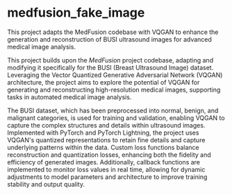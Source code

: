 # medfusion_fake_image
This project adapts the MedFusion codebase with VQGAN to enhance the generation and reconstruction of BUSI ultrasound images for advanced medical image analysis.

This project builds upon the *MedFusion* project codebase, adapting and modifying it specifically for the BUSI (Breast Ultrasound Image) dataset. Leveraging the Vector Quantized Generative Adversarial Network (VQGAN) architecture, the project aims to explore the potential of VQGAN for generating and reconstructing high-resolution medical images, supporting tasks in automated medical image analysis. 

The BUSI dataset, which has been preprocessed into normal, benign, and malignant categories, is used for training and validation, enabling VQGAN to capture the complex structures and details within ultrasound images. Implemented with PyTorch and PyTorch Lightning, the project uses VQGAN's quantized representations to retain fine details and capture underlying patterns within the data. Custom loss functions balance reconstruction and quantization losses, enhancing both the fidelity and efficiency of generated images. Additionally, callback functions are implemented to monitor loss values in real time, allowing for dynamic adjustments to model parameters and architecture to improve training stability and output quality.
